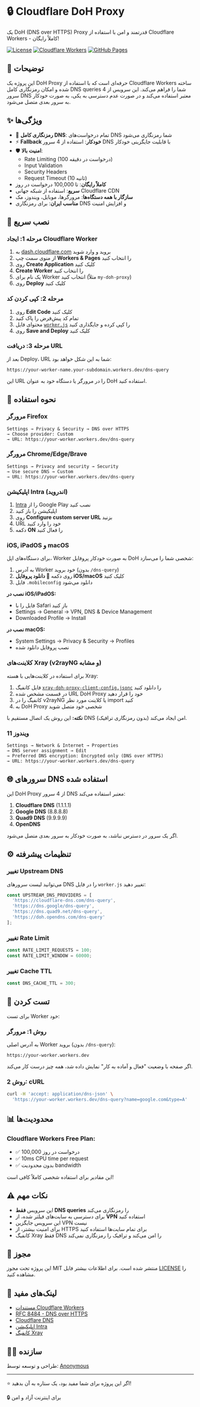 # 🔒 Cloudflare DoH Proxy

یک DoH (DNS over HTTPS) Proxy قدرتمند و امن با استفاده از Cloudflare Workers - کاملاً رایگان!

[![License](https://img.shields.io/badge/license-MIT-blue.svg)](LICENSE)
[![Cloudflare Workers](https://img.shields.io/badge/Cloudflare-Workers-orange.svg)](https://workers.cloudflare.com/)
[![GitHub Pages](https://img.shields.io/badge/GitHub-Pages-green.svg)](https://pages.github.com/)

## 📖 توضیحات

این پروژه یک DoH Proxy حرفه‌ای است که با استفاده از Cloudflare Workers ساخته شده و امکان رمزنگاری کامل DNS queries شما را فراهم می‌کند. این سرویس از 4 سرور DNS معتبر استفاده می‌کند و در صورت عدم دسترسی به یکی، به صورت خودکار به سرور بعدی متصل می‌شود.

## ✨ ویژگی‌ها

- 🔐 **رمزنگاری کامل DNS**: تمام درخواست‌های DNS شما رمزنگاری می‌شود
- ⚡ **Fallback خودکار**: استفاده از 4 سرور DNS با قابلیت جایگزینی خودکار
- 🛡️ **امنیت بالا**: 
  - Rate Limiting (100 درخواست در دقیقه)
  - Input Validation
  - Security Headers
  - Request Timeout (10 ثانیه)
- **کاملاً رایگان**: تا 100,000 درخواست در روز
- **سریع**: استفاده از شبکه جهانی Cloudflare CDN
- **سازگار با همه دستگاه‌ها**: مرورگرها، موبایل، ویندوز، مک
- **مناسب ایران**: برای رمزنگاری DNS و افزایش امنیت

## 🚀 نصب سریع

### مرحله 1: ایجاد Cloudflare Worker

1. به [dash.cloudflare.com](https://dash.cloudflare.com) بروید و وارد شوید
2. از منوی سمت چپ **Workers & Pages** را انتخاب کنید
3. روی **Create Application** کلیک کنید
4. **Create Worker** را انتخاب کنید
5. یک نام برای Worker انتخاب کنید (مثلاً `my-doh-proxy`)
6. روی **Deploy** کلیک کنید

### مرحله 2: کپی کردن کد

1. روی **Edit Code** کلیک کنید
2. تمام کد پیش‌فرض را پاک کنید
3. محتوای فایل [`worker.js`](worker.js) را کپی کرده و جایگذاری کنید
4. روی **Save and Deploy** کلیک کنید

### مرحله 3: دریافت URL

بعد از Deploy، URL شما به این شکل خواهد بود:

```
https://your-worker-name.your-subdomain.workers.dev/dns-query
```

این URL را در مرورگر یا دستگاه خود به عنوان DoH استفاده کنید.

## 📱 نحوه استفاده

### مرورگر Firefox

```
Settings → Privacy & Security → DNS over HTTPS
→ Choose provider: Custom
→ URL: https://your-worker.workers.dev/dns-query
```

### مرورگر Chrome/Edge/Brave

```
Settings → Privacy and security → Security
→ Use secure DNS → Custom
→ URL: https://your-worker.workers.dev/dns-query
```

### اپلیکیشن Intra (اندروید)

1. [Intra](https://play.google.com/store/apps/details?id=app.intra) را از Google Play نصب کنید
2. اپلیکیشن را باز کنید
3. روی **Configure custom server URL** بزنید
4. URL خود را وارد کنید
5. دکمه **ON** را فعال کنید

### iOS, iPadOS و macOS

برای دستگاه‌های اپل، Worker به صورت خودکار پروفایل DoH شخصی شما را می‌سازد:

1. به آدرس Worker خود بروید (بدون `/dns-query`)
2. روی دکمه **🍎 دانلود پروفایل iOS/macOS** کلیک کنید
3. فایل `.mobileconfig` دانلود می‌شود

**نصب در iOS/iPadOS:**
- فایل را با Safari باز کنید
- Settings → General → VPN, DNS & Device Management
- Downloaded Profile → Install

**نصب در macOS:**
- System Settings → Privacy & Security → Profiles
- نصب پروفایل دانلود شده

### کلاینت‌های Xray (v2rayNG و مشابه)

برای استفاده در کلاینت‌هایی با هسته Xray:

1. فایل کانفیگ [`xray-doh-proxy-client-config.jsonc`](https://raw.githubusercontent.com/4n0nymou3/cloudflare-doh-proxy/refs/heads/main/xray-doh-proxy-client-config.jsonc) را دانلود کنید
2. در قسمت مشخص شده URL DoH Proxy خود را قرار دهید
3. کانفیگ را در v2rayNG یا کلاینت مورد نظر import کنید
4. به DoH Proxy شخصی خود متصل شوید

**نکته:** این روش یک اتصال مستقیم با DNS امن ایجاد می‌کند (بدون رمزنگاری ترافیک).

### ویندوز 11

```
Settings → Network & Internet → Properties
→ DNS server assignment → Edit
→ Preferred DNS encryption: Encrypted only (DNS over HTTPS)
→ URL: https://your-worker.workers.dev/dns-query
```

## 🌐 سرورهای DNS استفاده شده

این DoH Proxy از 4 سرور DNS معتبر استفاده می‌کند:

1. **Cloudflare DNS** (1.1.1.1)
2. **Google DNS** (8.8.8.8)
3. **Quad9 DNS** (9.9.9.9)
4. **OpenDNS**

اگر یک سرور در دسترس نباشد، به صورت خودکار به سرور بعدی متصل می‌شود.

## ⚙️ تنظیمات پیشرفته

### تغییر Upstream DNS

می‌توانید لیست سرورهای DNS را در فایل `worker.js` تغییر دهید:

```javascript
const UPSTREAM_DNS_PROVIDERS = [
  'https://cloudflare-dns.com/dns-query',
  'https://dns.google/dns-query',
  'https://dns.quad9.net/dns-query',
  'https://doh.opendns.com/dns-query'
];
```

### تغییر Rate Limit

```javascript
const RATE_LIMIT_REQUESTS = 100;
const RATE_LIMIT_WINDOW = 60000;
```

### تغییر Cache TTL

```javascript
const DNS_CACHE_TTL = 300;
```

## 🧪 تست کردن

برای تست Worker خود:

### روش 1: مرورگر

به آدرس اصلی Worker بروید (بدون `/dns-query`):

```
https://your-worker.workers.dev
```

اگر صفحه با وضعیت "فعال و آماده به کار" نمایش داده شد، همه چیز درست کار می‌کند.

### روش 2: cURL

```bash
curl -H 'accept: application/dns-json' \
  'https://your-worker.workers.dev/dns-query?name=google.com&type=A'
```

## 📊 محدودیت‌ها

### Cloudflare Workers Free Plan:

- ✅ 100,000 درخواست در روز
- ✅ 10ms CPU time per request
- ✅ بدون محدودیت bandwidth

این مقادیر برای استفاده شخصی کاملاً کافی است!

## ⚠️ نکات مهم

- این سرویس **فقط DNS queries** را رمزنگاری می‌کند
- برای دسترسی به سایت‌های فیلتر شده، از **VPN** استفاده کنید
- این سرویس جایگزین VPN نیست
- برای امنیت بیشتر، از HTTPS برای تمام سایت‌ها استفاده کنید
- کانفیگ Xray فقط DNS را امن می‌کند و ترافیک را رمزنگاری نمی‌کند

## 📝 مجوز

این پروژه تحت مجوز MIT منتشر شده است. برای اطلاعات بیشتر فایل [LICENSE](LICENSE) را مشاهده کنید.

## 🔗 لینک‌های مفید

- [مستندات Cloudflare Workers](https://developers.cloudflare.com/workers/)
- [RFC 8484 - DNS over HTTPS](https://datatracker.ietf.org/doc/html/rfc8484)
- [Cloudflare DNS](https://1.1.1.1/)
- [اپلیکیشن Intra](https://getintra.org/)
- [کانفیگ Xray](https://raw.githubusercontent.com/4n0nymou3/cloudflare-doh-proxy/refs/heads/main/xray-doh-proxy-client-config.jsonc)

## 👨‍💻 سازنده

طراحی و توسعه توسط: [Anonymous](https://t.me/BXAMbot)

---

⭐ اگر این پروژه برای شما مفید بود، یک ستاره به آن بدهید!

🔒 برای اینترنت آزاد و امن